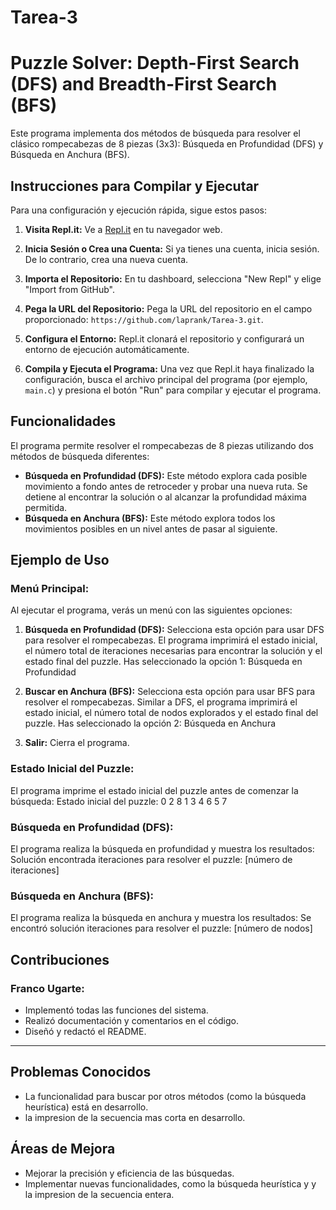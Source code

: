 # Tarea-3

# Puzzle Solver: Depth-First Search (DFS) and Breadth-First Search (BFS)

Este programa implementa dos métodos de búsqueda para resolver el clásico rompecabezas de 8 piezas (3x3): Búsqueda en Profundidad (DFS) y Búsqueda en Anchura (BFS).

## Instrucciones para Compilar y Ejecutar

Para una configuración y ejecución rápida, sigue estos pasos:

1. **Visita Repl.it:**
   Ve a [Repl.it](https://repl.it/) en tu navegador web.

2. **Inicia Sesión o Crea una Cuenta:**
   Si ya tienes una cuenta, inicia sesión. De lo contrario, crea una nueva cuenta.

3. **Importa el Repositorio:**
   En tu dashboard, selecciona "New Repl" y elige "Import from GitHub".

4. **Pega la URL del Repositorio:**
   Pega la URL del repositorio en el campo proporcionado: `https://github.com/laprank/Tarea-3.git`.

5. **Configura el Entorno:**
   Repl.it clonará el repositorio y configurará un entorno de ejecución automáticamente.

6. **Compila y Ejecuta el Programa:**
   Una vez que Repl.it haya finalizado la configuración, busca el archivo principal del programa (por ejemplo, `main.c`) y presiona el botón "Run" para compilar y ejecutar el programa.

## Funcionalidades

El programa permite resolver el rompecabezas de 8 piezas utilizando dos métodos de búsqueda diferentes:

- **Búsqueda en Profundidad (DFS):** Este método explora cada posible movimiento a fondo antes de retroceder y probar una nueva ruta. Se detiene al encontrar la solución o al alcanzar la profundidad máxima permitida.
- **Búsqueda en Anchura (BFS):** Este método explora todos los movimientos posibles en un nivel antes de pasar al siguiente. 
## Ejemplo de Uso

### Menú Principal:

Al ejecutar el programa, verás un menú con las siguientes opciones:

1. **Búsqueda en Profundidad (DFS):**
   Selecciona esta opción para usar DFS para resolver el rompecabezas. El programa imprimirá el estado inicial, el número total de iteraciones necesarias para encontrar la solución y el estado final del puzzle.
   Has seleccionado la opción 1: Búsqueda en Profundidad

2. **Buscar en Anchura (BFS):**
   Selecciona esta opción para usar BFS para resolver el rompecabezas. Similar a DFS, el programa imprimirá el estado inicial, el número total de nodos explorados y el estado final del puzzle.
   Has seleccionado la opción 2: Búsqueda en Anchura

3. **Salir:**
   Cierra el programa.

### Estado Inicial del Puzzle:

El programa imprime el estado inicial del puzzle antes de comenzar la búsqueda:
   Estado inicial del puzzle:
   0 2 8 
   1 3 4 
   6 5 7 

### Búsqueda en Profundidad (DFS):

El programa realiza la búsqueda en profundidad y muestra los resultados:
   Solución encontrada
   iteraciones para resolver el puzzle: [número de iteraciones]

### Búsqueda en Anchura (BFS):

El programa realiza la búsqueda en anchura y muestra los resultados:
   Se encontró solución
   iteraciones para resolver el puzzle: [número de nodos]

## Contribuciones

### Franco Ugarte:
- Implementó todas las funciones del sistema.
- Realizó documentación y comentarios en el código.
- Diseñó y redactó el README.

---

## Problemas Conocidos

- La funcionalidad para buscar por otros métodos (como la búsqueda heurística) está en desarrollo.
- la impresion de la secuencia mas corta en desarrollo.

## Áreas de Mejora

- Mejorar la precisión y eficiencia de las búsquedas.
- Implementar nuevas funcionalidades, como la búsqueda heurística y y la impresion de la secuencia entera.
```